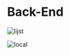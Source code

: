 # Back-End

![lijst](https://user-images.githubusercontent.com/90682571/171257346-f8f02f3e-a00e-4167-b841-132584573520.png)


![local](https://user-images.githubusercontent.com/90682571/171257486-7e40c53a-e9a6-4753-bd25-bdb0dba69bca.png)
